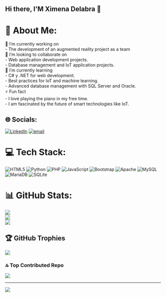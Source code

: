 ## Hi there, I'M Ximena Delabra 👋
# 💫 About Me:
🔭 I’m currently working on<br>- The development of an augmented reality project as a team<br>👯 I’m looking to collaborate on<br>- Web application development projects.<br>- Database management and IoT application projects.<br>🌱 I’m currently learning<br>- C# y .NET for web development.<br>- Best practices for IoT and machine learning.<br>- Advanced database management with SQL Server and Oracle.<br>⚡ Fun fact<br>- I love playing the piano in my free time.<br>- I am fascinated by the future of smart technologies like IoT.


## 🌐 Socials:
[![LinkedIn](https://img.shields.io/badge/LinkedIn-%230077B5.svg?logo=linkedin&logoColor=white)](https://linkedin.com/in/www.linkedin.com/in/ximenaDelabra ) [![email](https://img.shields.io/badge/Email-D14836?logo=gmail&logoColor=white)](mailto:ximena.aledel@gmail.com) 

# 💻 Tech Stack:
![HTML5](https://img.shields.io/badge/html5-%23E34F26.svg?style=for-the-badge&logo=html5&logoColor=white) ![Python](https://img.shields.io/badge/python-3670A0?style=for-the-badge&logo=python&logoColor=ffdd54) ![PHP](https://img.shields.io/badge/php-%23777BB4.svg?style=for-the-badge&logo=php&logoColor=white) ![JavaScript](https://img.shields.io/badge/javascript-%23323330.svg?style=for-the-badge&logo=javascript&logoColor=%23F7DF1E) ![Bootstrap](https://img.shields.io/badge/bootstrap-%238511FA.svg?style=for-the-badge&logo=bootstrap&logoColor=white) ![Apache](https://img.shields.io/badge/apache-%23D42029.svg?style=for-the-badge&logo=apache&logoColor=white) ![MySQL](https://img.shields.io/badge/mysql-4479A1.svg?style=for-the-badge&logo=mysql&logoColor=white) ![MariaDB](https://img.shields.io/badge/MariaDB-003545?style=for-the-badge&logo=mariadb&logoColor=white) ![SQLite](https://img.shields.io/badge/sqlite-%2307405e.svg?style=for-the-badge&logo=sqlite&logoColor=white)
# 📊 GitHub Stats:
![](https://github-readme-stats.vercel.app/api?username=ximDelabra&theme=midnight-purple&hide_border=false&include_all_commits=false&count_private=false)<br/>
![](https://github-readme-streak-stats.herokuapp.com/?user=ximDelabra&theme=midnight-purple&hide_border=false)<br/>
![](https://github-readme-stats.vercel.app/api/top-langs/?username=ximDelabra&theme=midnight-purple&hide_border=false&include_all_commits=false&count_private=false&layout=compact)

## 🏆 GitHub Trophies
![](https://github-profile-trophy.vercel.app/?username=ximDelabra&theme=discord_old_blurple&no-frame=true&no-bg=true&margin-w=4)

### 🔝 Top Contributed Repo
![](https://github-contributor-stats.vercel.app/api?username=ximDelabra&limit=5&theme=dark&combine_all_yearly_contributions=true)

---
[![](https://visitcount.itsvg.in/api?id=ximDelabra&icon=0&color=12)](https://visitcount.itsvg.in)

<!-- Proudly created with GPRM ( https://gprm.itsvg.in ) -->
<!--
**XimDelabra/XimDelabra** is a ✨ _special_ ✨ repository because its `README.md` (this file) appears on your GitHub profile.

Here are some ideas to get you started:

- 🔭 I’m currently working on ...
- 🌱 I’m currently learning ...
- 👯 I’m looking to collaborate on ...
- 🤔 I’m looking for help with ...
- 💬 Ask me about ...
- 📫 How to reach me: ...
- 😄 Pronouns: ...
- ⚡ Fun fact: ...
-->
